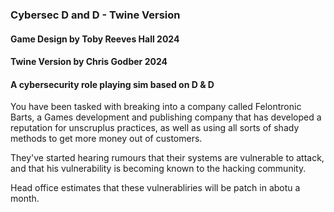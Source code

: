 ### Cybersec D and D - Twine Version
#### Game Design by Toby Reeves Hall 2024
#### Twine Version by Chris Godber 2024

#### A cybersecurity role playing sim based on D & D 
You have been tasked with breaking into a company called Felontronic Barts, a Games development and publishing company that has developed a reputation for unscruplus practices, as well as using all sorts of shady methods to get more money out of customers.

They've started hearing rumours that their systems are vulnerable to attack, and that his vulnerability is becoming known to the hacking community. 

Head office estimates that these vulnerabliries will be patch in abotu a month.

